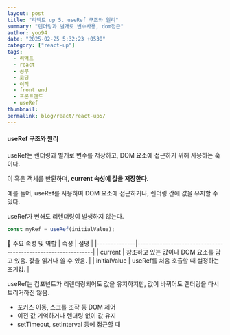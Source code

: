 ```yaml
---
layout: post
title: "리액트 up 5. useRef 구조와 원리"
summary: "렌더링과 별개로 변수사용, dom접근"
author: yoo94
date: "2025-02-25 5:32:23 +0530"
category: ["react-up"]
tags:
  - 리액트
  - react
  - 공부
  - 코딩
  - 이직
  - front end
  - 프론트엔드
  - useRef
thumbnail:
permalink: blog/react/react-up5/
---
```


#### useRef 구조와 원리

useRef는 렌더링과 별개로 변수를 저장하고, DOM 요소에 접근하기 위해 사용하는 훅이다.

이 훅은 객체를 반환하며, **current 속성에 값을 저장한다.**

예를 들어, useRef를 사용하여 DOM 요소에 접근하거나, 렌더링 간에 값을 유지할 수 있다.

useRef가 변해도 리렌더링이 발생하지 않는다.

```js
const myRef = useRef(initialValue);
```

📌 주요 속성 및 역할
| 속성 | 설명 |
|--------------|--------------------------------------------------------------|
| current | 참조하고 있는 값이나 DOM 요소를 담고 있음. 값을 읽거나 쓸 수 있음. |
| initialValue | useRef를 처음 호출할 때 설정하는 초기값. |

useRef는 컴포넌트가 리렌더링되어도 값을 유지하지만, 값이 바뀌어도 렌더링을 다시 트리거하진 않음.

- 포커스 이동, 스크롤 조작 등 DOM 제어
- 이전 값 기억하거나 렌더링 없이 값 유지
- setTimeout, setInterval 등에 접근할 때
